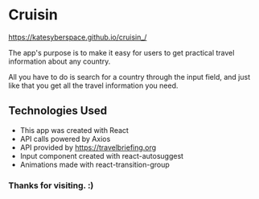 # Cruisin

https://katesyberspace.github.io/cruisin_/


The app's purpose is to make it easy for users to get practical travel information about any country.

All you have to do is search for a country through the input field, and just like that you get all the travel information you need.


## Technologies Used
- This app was created with React
- API calls powered by Axios
- API provided by https://travelbriefing.org
- Input component created with react-autosuggest
- Animations made with react-transition-group



### Thanks for visiting. :)


